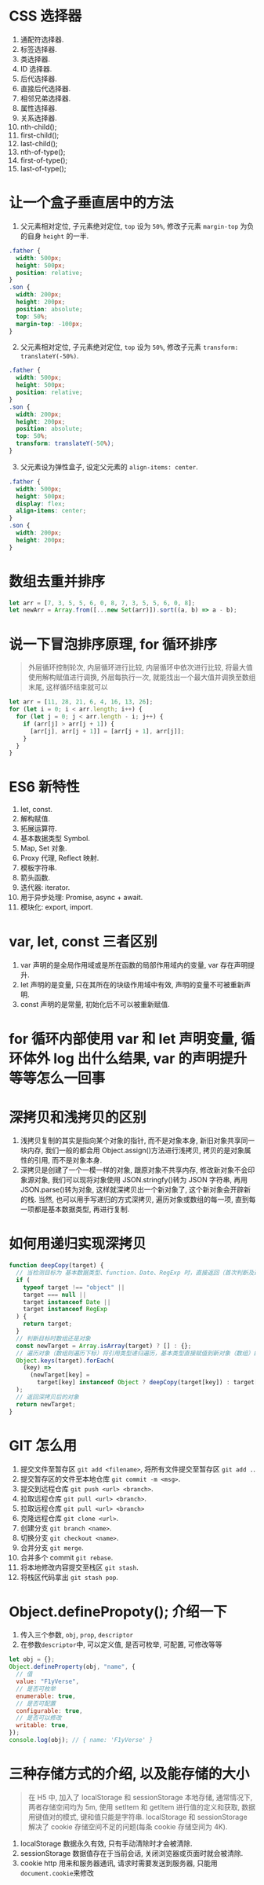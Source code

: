 # CSS 选择器

1. 通配符选择器.
2. 标签选择器.
3. 类选择器.
4. ID 选择器.
5. 后代选择器.
6. 直接后代选择器.
7. 相邻兄弟选择器.
8. 属性选择器.
9. 关系选择器.
10. nth-child();
11. first-child();
12. last-child();
13. nth-of-type();
14. first-of-type();
15. last-of-type();

# 让一个盒子垂直居中的方法

1. 父元素相对定位, 子元素绝对定位, `top` 设为 `50%`, 修改子元素 `margin-top` 为负的自身 `height` 的一半.

```css
.father {
  width: 500px;
  height: 500px;
  position: relative;
}
.son {
  width: 200px;
  height: 200px;
  position: absolute;
  top: 50%;
  margin-top: -100px;
}
```

2. 父元素相对定位, 子元素绝对定位, `top` 设为 `50%`, 修改子元素 `transform: translateY(-50%)`.

```css
.father {
  width: 500px;
  height: 500px;
  position: relative;
}
.son {
  width: 200px;
  height: 200px;
  position: absolute;
  top: 50%;
  transform: translateY(-50%);
}
```

3. 父元素设为弹性盒子, 设定父元素的 `align-items: center`.

```css
.father {
  width: 500px;
  height: 500px;
  display: flex;
  align-items: center;
}
.son {
  width: 200px;
  height: 200px;
}
```

# 数组去重并排序

```js
let arr = [7, 3, 5, 5, 6, 0, 8, 7, 3, 5, 5, 6, 0, 8];
let newArr = Array.from([...new Set(arr)]).sort((a, b) => a - b);
```

# 说一下冒泡排序原理, for 循环排序

> 外层循环控制轮次, 内层循环进行比较, 内层循环中依次进行比较, 将最大值使用解构赋值进行调换, 外层每执行一次, 就能找出一个最大值并调换至数组末尾, 这样循环结束就可以

```js
let arr = [11, 28, 21, 6, 4, 16, 13, 26];
for (let i = 0; i < arr.length; i++) {
  for (let j = 0; j < arr.length - i; j++) {
    if (arr[j] > arr[j + 1]) {
      [arr[j], arr[j + 1]] = [arr[j + 1], arr[j]];
    }
  }
}
```

# ES6 新特性

1. let, const.
2. 解构赋值.
3. 拓展运算符.
4. 基本数据类型 Symbol.
5. Map, Set 对象.
6. Proxy 代理, Reflect 映射.
7. 模板字符串.
8. 箭头函数.
9. 迭代器: iterator.
10. 用于异步处理: Promise, async + await.
11. 模块化: export, import.

# var, let, const 三者区别

1. var 声明的是全局作用域或是所在函数的局部作用域内的变量, var 存在声明提升.
2. let 声明的是变量, 只在其所在的块级作用域中有效, 声明的变量不可被重新声明.
3. const 声明的是常量, 初始化后不可以被重新赋值.

# for 循环内部使用 var 和 let 声明变量, 循环体外 log 出什么结果, var 的声明提升等等怎么一回事

# 深拷贝和浅拷贝的区别

1. 浅拷贝复制的其实是指向某个对象的指针, 而不是对象本身, 新旧对象共享同一块内存, 我们一般的都会用 Object.assign()方法进行浅拷贝, 拷贝的是对象属性的引用, 而不是对象本身.
2. 深拷贝是创建了一个一模一样的对象, 跟原对象不共享内存, 修改新对象不会印象源对象, 我们可以现将对象使用 JSON.stringfy()转为 JSON 字符串, 再用 JSON.parse()转为对象, 这样就深拷贝出一个新对象了, 这个新对象会开辟新的栈. 当然, 也可以用手写递归的方式深拷贝, 遍历对象或数组的每一项, 直到每一项都是基本数据类型, 再进行复制.

# 如何用递归实现深拷贝

```js
function deepCopy(target) {
  // 当检测目标为 基本数据类型、function、Date、RegExp 时，直接返回（首次判断及递归时的拦截）
  if (
    typeof target !== "object" ||
    target === null ||
    target instanceof Date ||
    target instanceof RegExp
  ) {
    return target;
  }
  // 判断目标时数组还是对象
  const newTarget = Array.isArray(target) ? [] : {};
  // 遍历对象（数组则遍历下标）将引用类型递归遍历，基本类型直接赋值到新对象（数组）的对应的键上
  Object.keys(target).forEach(
    (key) =>
      (newTarget[key] =
        target[key] instanceof Object ? deepCopy(target[key]) : target[key])
  );
  // 返回深拷贝后的对象
  return newTarget;
}
```

# GIT 怎么用

1. 提交文件至暂存区 `git add <filename>`, 将所有文件提交至暂存区 `git add .`.
2. 提交暂存区的文件至本地仓库 `git commit -m <msg>`.
3. 提交到远程仓库 `git push <url> <branch>`.
4. 拉取远程仓库 `git pull <url> <branch>`.
5. 拉取远程仓库 `git pull <url> <branch>`
6. 克隆远程仓库 `git clone <url>`.
7. 创建分支 `git branch <name>`.
8. 切换分支 `git checkout <name>`.
9. 合并分支 `git merge`.
10. 合并多个 commit `git rebase`.
11. 将本地修改内容提交至栈区 `git stash`.
12. 将栈区代码拿出 `git stash pop`.

# Object.definePropoty(); 介绍一下

1. 传入三个参数, `obj`, `prop`, `descriptor`
2. 在参数`descriptor`中, 可以定义值, 是否可枚举, 可配置, 可修改等等

```js
let obj = {};
Object.defineProperty(obj, "name", {
  // 值
  value: "F1yVerse",
  // 是否可枚举
  enumerable: true,
  // 是否可配置
  configurable: true,
  // 是否可以修改
  writable: true,
});
console.log(obj); // { name: 'F1yVerse' }
```

# 三种存储方式的介绍, 以及能存储的大小

> 在 H5 中, 加入了 localStorage 和 sessionStorage 本地存储, 通常情况下, 两者存储空间均为 5m, 使用 setItem 和 getItem 进行值的定义和获取, 数据用键值对的模式, 键和值只能是字符串. localStorage 和 sessionStorage 解决了 cookie 存储空间不足的问题(每条 cookie 存储空间为 4K).

1. localStorage 数据永久有效, 只有手动清除时才会被清除.
2. sessionStorage 数据值存在于当前会话, 关闭浏览器或页面时就会被清除.
3. cookie http 用来和服务器通讯, 请求时需要发送到服务器, 只能用`document.cookie`来修改
